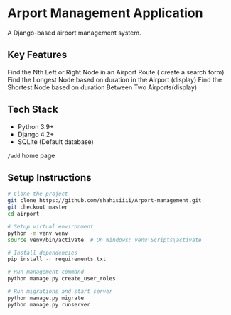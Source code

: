 # Arport Management Application

A Django-based airport management system.

## Key Features

Find the Nth Left or Right Node in an Airport Route ( create a search form)
Find the Longest Node based on duration in the Airport (display)
Find the Shortest Node based on duration Between Two Airports(display)

## Tech Stack

- Python 3.9+
- Django 4.2+
- SQLite (Default database)

`/add` home page

## Setup Instructions

```bash
# Clone the project
git clone https://github.com/shahisiiii/Arport-management.git
git checkout master
cd airport

# Setup virtual environment
python -m venv venv
source venv/bin/activate  # On Windows: venv\Scripts\activate

# Install dependencies
pip install -r requirements.txt

# Run management command
python manage.py create_user_roles

# Run migrations and start server
python manage.py migrate
python manage.py runserver


